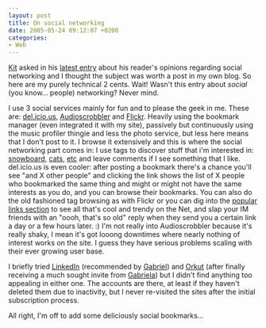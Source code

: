 ```yaml
---
layout: post
title: On social networking
date: 2005-05-24 09:12:07 +0200
categories:
- Web
---
```

<a href="http://www.kitblog.com">Kit</a> asked in his <a href="http://homepage.mac.com/cpaul/iblog/C1156848003/E137499451/index.html">latest entry</a> about his reader's opinions regarding social networking and I thought the subject was worth a post in my own blog. So here are my purely technical 2 cents. Wait! Wasn't this entry about <i>social</i> (you know... people) networking? Never mind.

I use 3 social services mainly for fun and to please the geek in me. These are: <a href="http://del.icio.us/">del.icio.us</a>, <a href="http://www.audioscrobbler.com/">Audioscrobbler</a> and <a href="http://www.flickr.com">Flickr</a>. Heavily using the bookmark manager (even integrated it with my site), passively but continuously using the music profiler thingie and less the photo service, but less here means that I don't post to it. I browse it extensively and this is where the social networking part comes in: I use tags to discover stuff that i'm interested in: <a href="http://www.flickr.com/photos/tags/snowboard/">snowboard</a>, <a href="http://www.flickr.com/photos/tags/cat/">cats</a>, <a href="http://www.flickr.com/photos/tags/etc/">etc</a> and leave comments if I see something that I like. del.icio.us is even cooler: after posting a bookmark there's a chance you'll see "and X other people" and clicking the link shows the list of X people who bookmarked the same thing and might or might not have the same interests as you do, and you can browse their bookmarks. You can also do the old fashioned tag browsing as with Flickr or you can dig into the <a href="http://del.icio.us/popular/">popular links section</a> to see all that's cool and trendy on the Net, and slap your IM friends with an "oooh, that's so old" reply when they send you a certain link a day or a few hours later. :) I'm not really into Audioscrobbler because it's really shaky, I mean it's got looong downtimes where nearly nothing of interest works on the site. I guess they have serious problems scaling with their ever growing user base.

I briefly tried <a href="https://www.linkedin.com/">LinkedIn</a> (recommended by <a href="http://www.timbru.com">Gabriel</a>) and <a href="http://www.orkut.com">Orkut</a> (after finally receiving a much sought invite from <a href="http://gabrielia.blogspot.com/">Gabriela</a>) but I didn't find anything too appealing in either one. The accounts are there, at least if they haven't deleted them due to inactivity, but I never re-visited the sites after the initial subscription process.

All right, I'm off to add some deliciously social bookmarks...
